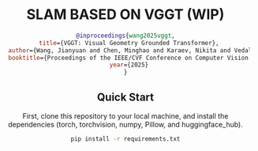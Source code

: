 <div align="center">
<h1>SLAM BASED ON VGGT (WIP)</h1>


```bibtex
@inproceedings{wang2025vggt,
  title={VGGT: Visual Geometry Grounded Transformer},
  author={Wang, Jianyuan and Chen, Minghao and Karaev, Nikita and Vedaldi, Andrea and Rupprecht, Christian and Novotny, David},
  booktitle={Proceedings of the IEEE/CVF Conference on Computer Vision and Pattern Recognition},
  year={2025}
}
```

## Quick Start

First, clone this repository to your local machine, and install the dependencies (torch, torchvision, numpy, Pillow, and huggingface_hub). 

```bash
pip install -r requirements.txt
```

